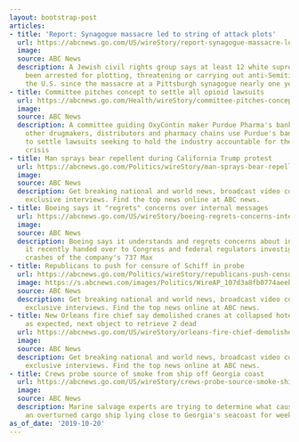 ```yaml
---
layout: bootstrap-post
articles:
- title: 'Report: Synagogue massacre led to string of attack plots'
  url: https://abcnews.go.com/US/wireStory/report-synagogue-massacre-led-string-attack-plots-66408874
  image: 
  source: ABC News
  description: A Jewish civil rights group says at least 12 white supremacists have
    been arrested for plotting, threatening or carrying out anti-Semitic attacks in
    the U.S. since the massacre at a Pittsburgh synagogue nearly one year ago
- title: Committee pitches concept to settle all opioid lawsuits
  url: https://abcnews.go.com/Health/wireStory/committee-pitches-concept-settle-opioid-lawsuits-66407932
  image: 
  source: ABC News
  description: A committee guiding OxyContin maker Purdue Pharma's bankruptcy is suggesting
    other drugmakers, distributors and pharmacy chains use Purdue's bankruptcy proceedings
    to settle lawsuits seeking to hold the industry accountable for the national opioid
    crisis
- title: Man sprays bear repellent during California Trump protest
  url: https://abcnews.go.com/Politics/wireStory/man-sprays-bear-repellent-california-trump-protest-66406811
  image: 
  source: ABC News
  description: Get breaking national and world news, broadcast video coverage, and
    exclusive interviews. Find the top news online at ABC news.
- title: Boeing says it "regrets" concerns over internal messages
  url: https://abcnews.go.com/US/wireStory/boeing-regrets-concerns-internal-messages-66407762
  image: 
  source: ABC News
  description: Boeing says it understands and regrets concerns about internal messages
    it recently handed over to Congress and federal regulators investigating two deadly
    crashes of the company's 737 Max
- title: Republicans to push for censure of Schiff in probe
  url: https://abcnews.go.com/Politics/wireStory/republicans-push-censure-schiff-probe-66407278
  image: https://s.abcnews.com/images/Politics/WireAP_107d3a8fb0774aeeb287da7a47a36ba5_16x9_992.jpg
  source: ABC News
  description: Get breaking national and world news, broadcast video coverage, and
    exclusive interviews. Find the top news online at ABC news.
- title: New Orleans fire chief say demolished cranes at collapsed hotel fell exactly
    as expected, next object to retrieve 2 dead
  url: https://abcnews.go.com/US/wireStory/orleans-fire-chief-demolished-cranes-collapsed-hotel-fell-66407716
  image: 
  source: ABC News
  description: Get breaking national and world news, broadcast video coverage, and
    exclusive interviews. Find the top news online at ABC news.
- title: Crews probe source of smoke from ship off Georgia coast
  url: https://abcnews.go.com/US/wireStory/crews-probe-source-smoke-ship-off-georgia-coast-66407279
  image: 
  source: ABC News
  description: Marine salvage experts are trying to determine what caused a fire in
    an overturned cargo ship lying close to Georgia's seacoast for weeks now
as_of_date: '2019-10-20'
---
```



